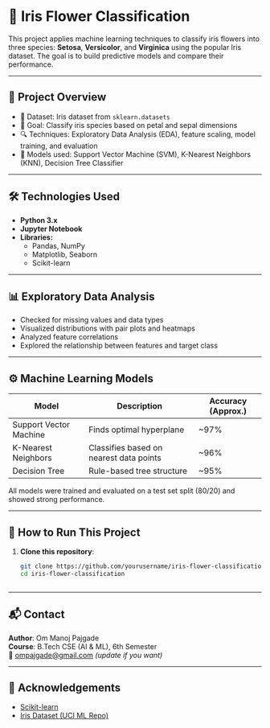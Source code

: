 # 🌸 Iris Flower Classification

This project applies machine learning techniques to classify iris flowers into three species: **Setosa**, **Versicolor**, and **Virginica** using the popular Iris dataset. The goal is to build predictive models and compare their performance.

---

## 📌 Project Overview

- 📂 Dataset: Iris dataset from `sklearn.datasets`
- 🧪 Goal: Classify iris species based on petal and sepal dimensions
- 🔍 Techniques: Exploratory Data Analysis (EDA), feature scaling, model training, and evaluation
- 🤖 Models used: Support Vector Machine (SVM), K-Nearest Neighbors (KNN), Decision Tree Classifier

---

## 🛠️ Technologies Used

- **Python 3.x**
- **Jupyter Notebook**
- **Libraries:**
  - Pandas, NumPy
  - Matplotlib, Seaborn
  - Scikit-learn

---

## 📊 Exploratory Data Analysis

- Checked for missing values and data types
- Visualized distributions with pair plots and heatmaps
- Analyzed feature correlations
- Explored the relationship between features and target class

---

## ⚙️ Machine Learning Models

| Model                  | Description                            | Accuracy (Approx.) |
|-----------------------|----------------------------------------|---------------------|
| Support Vector Machine | Finds optimal hyperplane               | ~97%                |
| K-Nearest Neighbors    | Classifies based on nearest data points| ~96%                |
| Decision Tree          | Rule-based tree structure              | ~95%                |

All models were trained and evaluated on a test set split (80/20) and showed strong performance.

---

## 🚀 How to Run This Project

1. **Clone this repository**:
   ```bash
   git clone https://github.com/yourusername/iris-flower-classification.git
   cd iris-flower-classification



---

## 📬 Contact

**Author**: Om Manoj Pajgade  
**Course**: B.Tech CSE (AI & ML), 6th Semester  
📧 ompajgade@gmail.com *(update if you want)*

---

## 🌟 Acknowledgements

- [Scikit-learn](https://scikit-learn.org/)
- [Iris Dataset (UCI ML Repo)](https://archive.ics.uci.edu/ml/datasets/iris)


